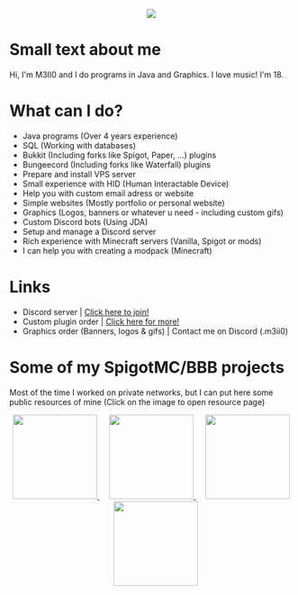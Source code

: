 <p align="center">
  <img src="https://github.com/M3II0/M3II0/assets/73041364/2745ff3f-89b9-491e-946a-14dcb22ce00b"></img>
</p>

# Small text about me
Hi, I'm M3II0 and I do programs in Java and Graphics. I love music! I'm 18.

# What can I do?
- Java programs (Over 4 years experience)
- SQL (Working with databases)
- Bukkit (Including forks like Spigot, Paper, ...) plugins
- Bungeecord (Including forks like Waterfall) plugins
- Prepare and install VPS server
- Small experience with HID (Human Interactable Device)
- Help you with custom email adress or website
- Simple websites (Mostly portfolio or personal website)
- Graphics (Logos, banners or whatever u need - including custom gifs)
- Custom Discord bots (Using JDA)
- Setup and manage a Discord server
- Rich experience with Minecraft servers (Vanilla, Spigot or mods)
- I can help you with creating a modpack (Minecraft)

# Links
- Discord server | [Click here to join!](https://discord.com/invite/Ms7uAAAtcT/)
- Custom plugin order | [Click here for more!](https://www.spigotmc.org/threads/640362/)
- Graphics order (Banners, logos & gifs) | Contact me on Discord (.m3ii0)

# Some of my SpigotMC/BBB projects
Most of the time I worked on private networks, but I can put here some public resources of mine
(Click on the image to open resource page)

<p align="center">
  <a href="https://spigotmc.org/resources/109916/">
    <img src="https://github.com/M3II0/M3II0/assets/73041364/0def2f75-5eb7-40a0-a710-cc0a509ff4c4" width="150px"></img>
  </a>
  ㅤ
  <a href="https://www.spigotmc.org/resources/111145/">
    <img src="https://github.com/M3II0/M3II0/assets/73041364/10f04198-f434-4486-b9b4-54320f95818c" width="150px"></img>
  </a>
  ㅤ
  <a href="https://www.spigotmc.org/resources/109652/">
    <img src="https://github.com/M3II0/M3II0/assets/73041364/fdf81b04-6fe8-483c-b4b1-a5230b3e3994" width="150px"></img>
  </a>
  ㅤ
  <a href="https://www.spigotmc.org/resources/110033/">
    <img src="https://github.com/M3II0/M3II0/assets/73041364/24e19c25-cff1-46b0-86bd-34ddbab29d5f" width="150px"></img>
  </a>
</p>
